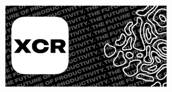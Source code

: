 <p align="center">
  <a href="https://beachweak.github.io">
    <img src="https://github.com/beachweak/XCR/blob/main/xcr%20promo.png?raw=true" style="max-width: 100%; height: auto;">
  </a>
</p>
